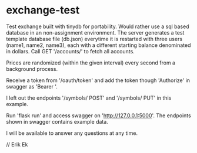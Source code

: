 # exchange-test

Test exchange built with tinydb for portability. Would rather use a sql based database 
in an non-assignment environment. The server generates a test template database file (db.json) everytime 
it is restarted with three users (name1, name2, name3), each with a different starting balance denominated
in dollars. 
Call GET '/accounts/' to fetch all accounts.

Prices are randomized (within the given interval) every second from a background process.

Receive a token from '/oauth/token' and add the token though 'Authorize' in swagger as 'Bearer <token>'.

I left out the endpoints '/symbols/ POST' and '/symbols/ PUT' in this example.

Run 'flask run' and access swagger on 'http://127.0.0.1:5000'. The endpoints shown in swagger contains 
example data.

I will be available to answer any questions at any time.

// Erik Ek